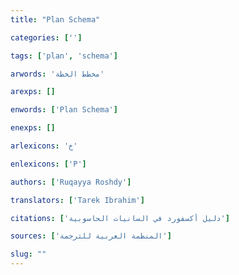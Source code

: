 ```yaml
---
title: "Plan Schema"

categories: ['']

tags: ['plan', 'schema']

arwords: 'مخطط الخطة'

arexps: []

enwords: ['Plan Schema']

enexps: []

arlexicons: 'خ'

enlexicons: ['P']

authors: ['Ruqayya Roshdy']

translators: ['Tarek Ibrahim']

citations: ['دليل أكسفورد في السانيات الحاسوبية']

sources: ['المنظمة العربية للترجمة']

slug: ""
---
```

